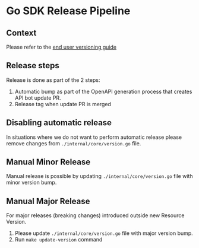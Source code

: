 # Go SDK Release Pipeline

## Context

Please refer to the [end user versioning guide](https://github.com/mongodb/atlas-sdk-go/blob/main/docs/doc_1_concepts.md#release-strategy-semantic-versioning)

## Release steps

Release is done as part of the 2 steps:

1. Automatic bump as part of the OpenAPI generation process that creates API bot update PR.
2. Release tag when update PR is merged

## Disabling automatic release

In situations where we do not want to perform automatic release please remove changes from `./internal/core/version.go` file.

## Manual Minor Release

Manual release is possible by updating `./internal/core/version.go` file with minor version bump.

## Manual Major Release

For major releases (breaking changes) introduced outside new Resource Version.

1. Please update `./internal/core/version.go` file with major version bump.
2. Run `make update-version` command

